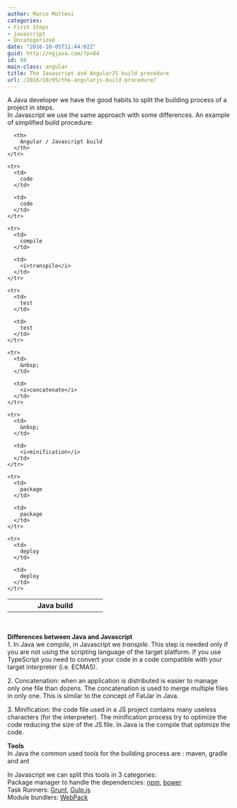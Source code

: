 ```yaml
---
author: Marco Molteni
categories:
- First Steps
- javascript
- Uncategorized
date: "2016-10-05T11:44:02Z"
guid: http://ngjava.com/?p=84
id: 84
main-class: angular
title: The Javascript and AngularJS build procedure
url: /2016/10/05/the-angularjs-build-procedure/
---
```

<p dir="auto">
  A Java developer we have the good habits to split the building process of a project in steps.<br />In Javascript we use the same approach with some differences. An example of simplified build procedure:
</p>

<div class="custom-html-block">
  <table>
    <tr>
      <th width="200px">
        Java build
      </th>
      
      <th>
        Angular / Javascript build
      </th>
    </tr>
    
    <tr>
      <td>
        code
      </td>
      
      <td>
        code
      </td>
    </tr>
    
    <tr>
      <td>
        compile
      </td>
      
      <td>
        <i>transpile</i>
      </td>
    </tr>
    
    <tr>
      <td>
        test
      </td>
      
      <td>
        test
      </td>
    </tr>
    
    <tr>
      <td>
        &nbsp;
      </td>
      
      <td>
        <i>concatenate</i>
      </td>
    </tr>
    
    <tr>
      <td>
        &nbsp;
      </td>
      
      <td>
        <i>minification</i>
      </td>
    </tr>
    
    <tr>
      <td>
        package
      </td>
      
      <td>
        package
      </td>
    </tr>
    
    <tr>
      <td>
        deploy
      </td>
      
      <td>
        deploy
      </td>
    </tr>
  </table>
</div>

&nbsp;

<p dir="auto">
  <strong>Differences between Java and Javascript</strong><br />1. In Java we <em>compile</em>, in Javascript we <em>transpile</em>. This step is needed only if you are not using the scripting language of the target platform. If you use TypeScript you need to convert your code in a code compatible with your target interpreter (i.e. ECMA5).
</p>

<p dir="auto">
  2. Concatenation: when an application is distributed is easier to manage only one file than dozens. The concatenation is used to merge multiple files in only one. This is similar to the concept of FatJar in Java.
</p>

<p dir="auto">
  3. Minification: the code file used in a JS project contains many useless characters (for the interpreter). The minification process try to optimize the code reducing the size of the JS file. In Java is the compile that optimize the code.
</p>

<p dir="auto">
  <strong>Tools<br /></strong>In Java the common used tools for the building process are : maven, gradle and ant
</p>

<p dir="auto">
  In Javascript we can split this tools in 3 categories:<br />Package manager to handle the dependencies: <a href="https://www.npmjs.com" target="_blank">npm</a>, <a href="https://bower.io" target="_blank">bower</a><br />Task Runners: <a href="http://gruntjs.com/" target="_blank">Grunt</a>, <a href="http://gulpjs.com/" target="_blank">Gulp.js</a><br />Module bundlers: <a href="https://webpack.github.io/" target="_blank">WebPack</a>
</p>